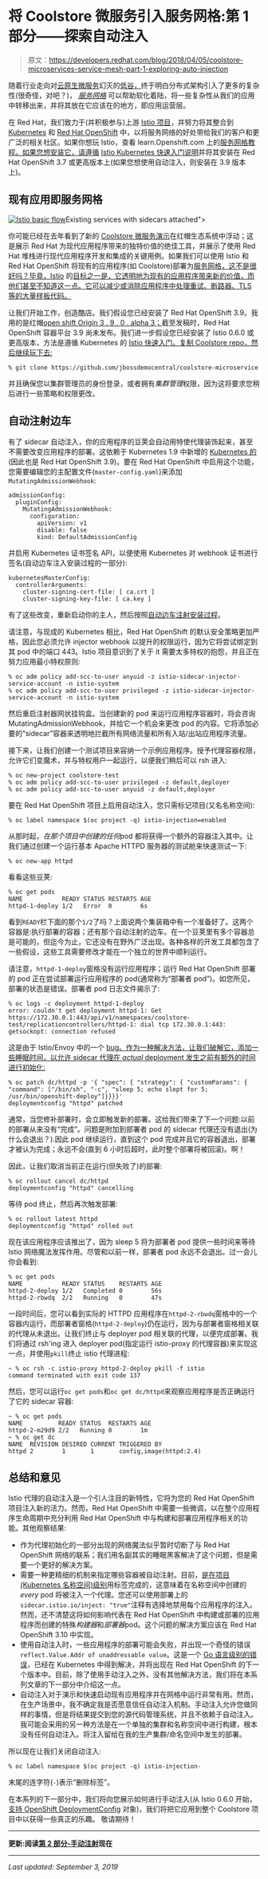 # 将 Coolstore 微服务引入服务网格:第 1 部分——探索自动注入

> 原文：<https://developers.redhat.com/blog/2018/04/05/coolstore-microservices-service-mesh-part-1-exploring-auto-injection>

随着行业走向对[云原生微服务](https://developers.redhat.com/topics/microservices/)幻灭的[低谷，](https://www.gartner.com/technology/research/methodologies/hype-cycle.jsp)终于明白分布式架构引入了更多的复杂性(很奇怪，对吧？)， [*服务网格*](https://developers.redhat.com/topics/service-mesh/) 可以帮助软化着陆，将一些复杂性从我们的应用中转移出来，并将其放在它应该在的地方，即应用运营层。

在 Red Hat，我们致力于(并积极参与)上游 [Istio 项目](https://developers.redhat.com/topics/service-mesh/)，并努力将其整合到 [Kubernetes](https://developers.redhat.com/topics/kubernetes/) 和 [Red Hat OpenShift](https://developers.redhat.com/products/openshift/overview/) 中，以将服务网络的好处带给我们的客户和更广泛的相关社区。如果你想玩 Istio，查看 learn.Openshift.com 上的[服务网格教程。如果您想安装它，请遵循](https://learn.openshift.com/servicemesh/) [Istio Kubernetes 快速入门说明](https://istio.io/docs/setup/kubernetes/quick-start.html)并将其安装在 Red Hat OpenShift 3.7 或更高版本上(如果您想使用自动注入，则安装在 3.9 版本上)。

## 现有应用即服务网格

[![Istio basic flow](img/d7a7a4187c3007e61407ad2cf6f88f1d.png "Istio basic flow")](/sites/default/files/blog/2018/03/Istio-basic-flow.png)Existing services with sidecars attached">

你可能已经在去年看到了新的 [Coolstore 微服务演示](https://github.com/jbossdemocentral/coolstore-microservice)在红帽生态系统中浮动；这是展示 Red Hat 为现代应用程序带来的独特价值的绝佳工具，并展示了使用 Red Hat 堆栈进行现代应用程序开发和集成的关键用例。如果我们可以使用 Istio 和 Red Hat OpenShift 将现有的应用程序(如 Coolstore)部署为[服务网格，这不是很好吗？毕竟，Istio](https://developers.redhat.com/topics/kubernetes/) 的[目标之一是，它透明地为现有的应用程序带来新的价值，而他们甚至不知道这一点。它可以减少或消除应用程序中处理重试、断路器、TLS 等的大量样板代码。](https://istio.io/docs/concepts/what-is-istio/goals.html)

让我们开始工作，创造酷店。我们假设您已经安装了 Red Hat OpenShift 3.9。我用的是红帽[open shift Origin 3 . 9 . 0 . alpha 3；](https://github.com/openshift/origin/releases/tag/v3.9.0-alpha.3)截至发稿时，Red Hat OpenShift 容器平台 3.9 尚未发布。我们进一步假设您已经安装了 Istio 0.6.0 或更高版本，方法是遵循 Kubernetes 的 [Istio 快速入门。复制 Coolstore repo，然后继续玩下去:](https://istio.io/docs/setup/kubernetes/quick-start.html)

```
% git clone https://github.com/jbossdemocentral/coolstore-microservice
```

并且确保您以集群管理员的身份登录，或者拥有*集群管理*权限，因为这将要求您稍后进行一些策略和权限更改。

## 自动注射边车

有了 sidecar 自动注入，你的应用程序的豆荚会自动用特使代理装饰起来，甚至不需要改变应用程序的部署。这依赖于 Kubernetes 1.9 中新增的 [Kubernetes 的](https://kubernetes.io/docs/admin/admission-controllers/#mutatingadmissionwebhook-beta-in-19)(因此也是 Red Hat OpenShift 3.9)。要在 Red Hat OpenShift 中启用这个功能，您需要编辑您的主配置文件(`master-config.yaml`)来添加`MutatingAdmissionWebhook`:

```
admissionConfig:
  pluginConfig:
    MutatingAdmissionWebhook:
      configuration:
        apiVersion: v1
        disable: false
        kind: DefaultAdmissionConfig
```

并启用 Kubernetes 证书签名 API，以便使用 Kubernetes 对 webhook 证书进行签名(自动边车注入安装过程的一部分):

```
kubernetesMasterConfig:
  controllerArguments:
    cluster-signing-cert-file: [ ca.crt ]
    cluster-signing-key-file: [ ca.key ]

```

有了这些改变，重新启动你的主人，然后按照[自动边车注射安装过程](https://istio.io/docs/setup/kubernetes/sidecar-injection.html#automatic-sidecar-injection)。

请注意，与现成的 Kubernetes 相比，Red Hat OpenShift 的默认安全策略更加严格，因此您必须允许 injector webhook 以提升的权限运行，因为它将尝试绑定到其 pod 中的端口 443。Istio 项目意识到了关于 it 需要太多特权的抱怨，并且正在努力应用最小特权原则:

```
% oc adm policy add-scc-to-user anyuid -z istio-sidecar-injector-service-account -n istio-system
% oc adm policy add-scc-to-user privileged -z istio-sidecar-injector-service-account -n istio-system

```

然后重启注射器网状挂钩盒。当创建新的 pod 来运行应用程序容器时，将会咨询 MutatingAdmissionWebhook，并给它一个机会来更改 pod 的内容。它将添加必要的“sidecar”容器来透明地拦截所有网络流量和所有入站/出站应用程序流量。

接下来，让我们创建一个测试项目来容纳一个示例应用程序。授予代理容器权限，允许它们变魔术，并与特权用户一起运行，以便我们稍后可以 rsh 进入:

```
% oc new-project coolstore-test
% oc adm policy add-scc-to-user privileged -z default,deployer
% oc adm policy add-scc-to-user anyuid -z default,deployer 

```

要在 Red Hat OpenShift 项目上启用自动注入，您只需标记项目(又名名称空间):

```
% oc label namespace $(oc project -q) istio-injection=enabled
```

从那时起，*在那个项目中创建的任何*pod 都将获得一个额外的容器注入其中。让我们通过创建一个运行基本 Apache HTTPD 服务器的测试舱来快速测试一下:

```
% oc new-app httpd
```

看看这些豆荚:

```
% oc get pods
NAME           READY STATUS RESTARTS AGE
httpd-1-deploy 1/2   Error  0        6s
```

看到`READY`栏下面的那个`1/2`了吗？上面说两个集装箱中有一个准备好了。这两个容器是:执行部署的容器；还有那个自动注射的边车。在一个豆荚里有多个容器总是可能的，但迄今为止，它还没有在野外广泛出现。各种各样的开发工具都包含了一些假设，这些工具需要修改才能在一个独立的世界中顺利运行。

请注意，`httpd-1-deploy`窗格没有运行应用程序；运行 Red Hat OpenShift 部署的 pod 正在尝试部署运行应用程序的 pod(通常称为“部署者 pod”)。如您所见，部署的状态是错误。部署者 pod 日志文件揭示了:

```
% oc logs -c deployment httpd-1-deploy
error: couldn't get deployment httpd-1: Get https://172.30.0.1:443/api/v1/namespaces/coolstore-test/replicationcontrollers/httpd-1: dial tcp 172.30.0.1:443: getsockopt: connection refused
```

这是由于 Istio/Envoy 中的一个 [bug。作为一种解决方法，让我们破解它，添加一些睡眠时间，以允许 sidecar 代理在 _actual_ deployment 发生之前有额外的时间进行初始化:](https://github.com/istio/istio/issues/3533)

```
% oc patch dc/httpd -p '{ "spec": { "strategy": { "customParams": { "command": ["/bin/sh", "-c", "sleep 5; echo slept for 5; /usr/bin/openshift-deploy"]}}}}'
deploymentconfig "httpd" patched
```

通常，当您修补部署时，会立即触发新的部署。这给我们带来了下一个问题:以前的部署从来没有“完成”。问题是附加到部署者 pod 的 sidecar 代理还没有退出(为什么会退出？).因此 pod 继续运行，直到这个 pod 完成并且它的容器退出，部署才被认为完成；永远不会(直到 6 小时后超时，此时整个部署将被回滚)。啊！

因此，让我们取消当前正在运行(但失败了)的部署:

```
% oc rollout cancel dc/httpd
deploymentconfig "httpd" cancelling
```

等待 pod 终止，然后再次触发部署:

```
% oc rollout latest httpd
deploymentconfig "httpd" rolled out
```

现在该应用程序应该推出了，因为 sleep 5 将为部署者 pod 提供一些时间来等待 Istio 网络魔法发挥作用。尽管和以前一样，部署者 pod 永远不会退出。过一会儿你会看到:

```
% oc get pods
NAME           READY STATUS    RESTARTS AGE
httpd-2-deploy 1/2   Completed 0        56s
httpd-2-rbwdq  2/2   Running   0        47s
```

一段时间后，您可以看到实际的 HTTPD 应用程序在`httpd-2-rbwdq`窗格中的一个容器内运行，而部署者窗格(`httpd-2-deploy`)仍在运行，因为与部署者窗格相关联的代理从未退出。让我们终止与 deployer pod 相关联的代理，以便完成部署。我们将通过 rsh'ing 进入 deployer pod(指定运行 istio-proxy 的代理容器)来实现这一点，并使用`pkill`终止 istio 代理进程:

```
~ % oc rsh -c istio-proxy httpd-2-deploy pkill -f istio
command terminated with exit code 137
```

然后，您可以运行`oc get pods`和`oc get dc/httpd`来观察应用程序是否正确运行了它的 sidecar 容器:

```
~ % oc get pods
NAME          READY STATUS  RESTARTS AGE
httpd-2-m29d9 2/2   Running 0        1m
~ % oc get dc
NAME  REVISION DESIRED CURRENT TRIGGERED BY
httpd 2        1       1       config,image(httpd:2.4)
```

## 总结和意见

Istio 代理的自动注入是一个引人注目的新特性，它将为您的 Red Hat OpenShift 项目注入新的活力。然而，Red Hat OpenShift 中需要一些微调，以在整个应用程序生命周期中充分利用 Red Hat OpenShift 中与构建和部署应用程序相关的功能。其他观察结果:

*   作为代理初始化的一部分出现的网络魔法似乎暂时切断了与 Red Hat OpenShift 网络的联系；我们用名副其实的睡眠黑客解决了这个问题，但是需要一个更好的解决方案。
*   需要一种更精细的机制来指定哪些容器被自动注射。目前，[是在项目(Kubernetes 名称空间)级别](https://istio.io/docs/setup/kubernetes/sidecar-injection.html#understanding-what-happened)用标签完成的，这意味着在名称空间中创建的 _every_ pod 将被注入一个代理。您还可以使用部署上的`sidecar.istio.io/inject: "true"`注释有选择地禁用每个应用程序的注入。然而，还不清楚这将如何影响代表在 Red Hat OpenShift 中构建或部署的应用程序而创建的特殊*构建器*和*部署器*pod。这个问题的解决方案应该在 Red Hat OpenShift 3.10 中实现。
*   使用自动注入时，一些应用程序的部署可能会失败，并出现一个奇怪的错误`reflect.Value.Addr of unaddressable value`。这是一个 [Go 语言级别的错误](https://github.com/kubernetes/kubernetes/pull/53896)，已经在 Kubernetes 中得到解决，并将出现在 Red Hat OpenShift 的下一个版本中。目前，除了使用手动注入之外，没有其他解决方法，我们将在本系列文章的下一部分中介绍这一点。
*   自动注入对于演示和快速启动现有应用程序并在网格中运行非常有用。然而，在生产场景中，我不确定我是否愿意信任自动注入机制。手动注入允许您做同样的事情，但是将结果提交到您的源代码管理系统，并且不依赖于自动注入。我可能会采用的另一种方法是在一个单独的集群和名称空间中进行构建，根本没有任何自动注入。将注入留给在我的生产集群/命名空间中发生的部署。

所以现在让我们关闭自动注入:

```
% oc label namespace $(oc project -q) istio-injection-
```

末尾的连字符(`-`)表示“删除标签”。

在本系列的下一部分中，我们将向您展示如何进行手动注入(从 Istio 0.6.0 开始，[支持 OpenShift DeploymentConfig](https://github.com/istio/istio/commit/0198fc5ca214fcd7b3e9f15ae471146124bef59c) 对象)，我们将把它应用到整个 Coolstore 项目中以获得一些真正的乐趣。
敬请期待！

* * *

****更新:阅读[第 2 部分-手动注射](https://developers.redhat.com/blog/2018/04/12/bringing-coolstore-microservices-to-the-service-mesh-part-2-manual-injection/)现在****

* * *

*Last updated: September 3, 2019*